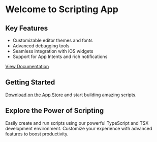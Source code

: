# Welcome to Scripting App

## Key Features

-   Customizable editor themes and fonts
-   Advanced debugging tools
-   Seamless integration with iOS widgets
-   Support for App Intents and rich notifications

[View Documentation](/guide/docs/index)

## Getting Started

[Download on the App Store](https://apps.apple.com/app/apple-store/id6479691128) and start building amazing scripts.

## Explore the Power of Scripting

Easily create and run scripts using our powerful TypeScript and TSX development environment. Customize your experience with advanced features to boost productivity.
